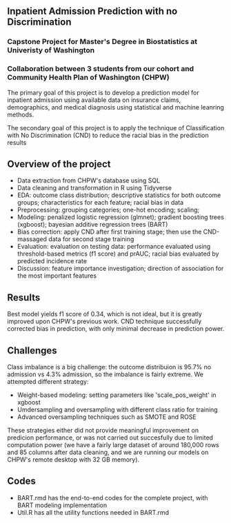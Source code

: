 ## Inpatient Admission Prediction with no Discrimination
### Capstone Project for Master's Degree in Biostatistics at Univeristy of Washington
### Collaboration between 3 students from our cohort and Community Health Plan of Washington (CHPW)

The primary goal of this project is to develop a prediction model for inpatient admission using available data on insurance claims, demographics, and medical diagnosis using statistical and machine leanring methods.

The secondary goal of this project is to apply the technique of Classification with No Discrimination (CND) to reduce the racial bias in the prediction results

## Overview of the project

- Data extraction from CHPW's database using SQL
- Data cleaning and transformation in R using Tidyverse
- EDA: outcome class distribution; descriptive statistics for both outcome groups; characteristics for each feature; racial bias in data
- Preprocessing: grouping categories; one-hot encoding; scaling;
- Modeling: penalized logistic regression (glmnet); gradient boosting trees (xgboost); bayesian additive regression trees (BART)
- Bias correction: apply CND after first training stage; then use the CND-massaged data for second stage training
- Evaluation: evaluation on testing data: performance evaluated using threshold-based metrics (f1 score) and prAUC; racial bias evaluated by predicted incidence rate
- Discussion: feature importance investigation; direction of association for the most important features

## Results

Best model yields f1 score of 0.34, which is not ideal, but it is greatly improved upon CHPW's previous work.
CND technique successfully corrected bias in prediction, with only minimal decrease in prediction power.

## Challenges

Class imbalance is a big challenge: the outcome distribuion is 95.7% no admission vs 4.3% admission, so the imbalance is fairly extreme.
We attempted different strategy: 
- Weight-based modeling: setting parameters like 'scale_pos_weight' in xgboost
- Umdersampling and oversampling with different class ratio for training
- Advanced oversampling techniques such as SMOTE and ROSE

These strategies either did not provide meaningful improvement on predicion performance, or was not carried out succesfully due to limited computation power (we have a fairly large dataset of around 180,000 rows and 85 columns after data cleaning, and we are running our models on CHPW's remote desktop with 32 GB memory).

## Codes
- BART.rmd has the end-to-end codes for the complete project, with BART modeling implementation
- Util.R has all the utility functions needed in BART.rmd



